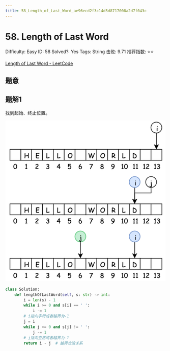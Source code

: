 ```yaml
---
title: 58_Length_of_Last_Word_ae96ecd2f3c14d5d8717008a2d7f043c
---
```


# 58. Length of Last Word

Difficulty: Easy
ID: 58
Solved?: Yes
Tags: String
击败: 9.71
推荐指数: ⭐⭐

[Length of Last Word - LeetCode](https://leetcode.com/problems/length-of-last-word/)

## 题意

## 题解1

找到起始、终止位置。

![58%20Length%20of%20Last%20Word%20ae96ecd2f3c14d5d8717008a2d7f043c/Untitled.png](58%20Length%20of%20Last%20Word%20ae96ecd2f3c14d5d8717008a2d7f043c/Untitled.png)

```python
class Solution:
    def lengthOfLastWord(self, s: str) -> int:
        i = len(s) - 1
        while i >= 0 and s[i] == ' ':
            i -= 1
        # i指向字母或者越界为-1
        j = i
        while j >= 0 and s[j] != ' ':
            j -= 1
        # j指向空格或者越界为-1
        return i - j  # 越界也没关系
```